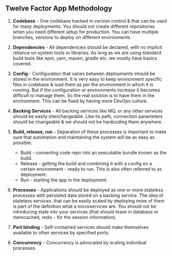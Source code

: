 ## Twelve Factor App Methodology

1. **Codebase** - One codebase tracked in version control & that can be used for many deployments. You should not 
create different repositories when you need different setup for production. You can have multiple branches, versions
to deploy on different environments.

2. **Dependencies** - All dependencies should be declared, with no implicit reliance on system tools or libraries.
As long as we are using standard build tools like npm, yarn, maven, gradle etc. we mostly have basics covered.


3. **Config** - Configuration that varies between deployments should be stored in the environment. It is very easy to
keep environment specific files in codebase & load them as per the environment in which it is running. But if the
configuration or environments increase it becomes difficult to manage them. So the real solution is to have them in 
the environment. This can be fixed by having more DevOps culture.


4. **Backing Services** - All backing services like MQ, or any other services should be easily interchangeable.
Like its path, connection parameters should be changeable & we should not be hardcoding them anywhere.

5. **Build, release, run** - Separation of these processes is important to make sure that automation and maintaining 
	the system will be as easy as possible.
	* Build - converting code repo into an executable bundle known as the build.
	* Release - getting the build and combining it with a config on a certain environment - ready to run. 
		This is also often referred to as deployment.
	* Run - starting the app in the deployment.

6. **Processes** - Applications should be deployed as one or more stateless processes with persisted data stored on a 
	backing service. The idea of stateless services, that can be easily scaled by deploying more of them is part 
	of the definition what a microservices are. You should not be introducing state into your services 
	(that should leave in database or memcached, redis - for the session information).
	
7. **Port binding** - Self-contained services should make themselves available to other services by specified ports.

8. **Concurrency** - Concurrency is advocated by scaling individual processes.